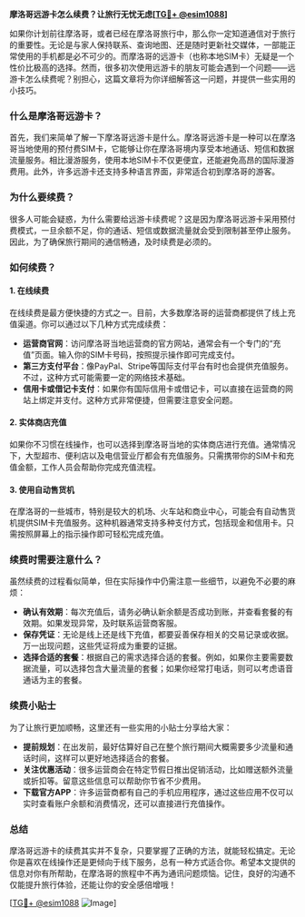 **摩洛哥远游卡怎么续费？让旅行无忧无虑[[TG💪+ @esim1088](https://t.me/s/esim1088)]**

如果你计划前往摩洛哥，或者已经在摩洛哥旅行中，那么你一定知道通信对于旅行的重要性。无论是与家人保持联系、查询地图、还是随时更新社交媒体，一部能正常使用的手机都是必不可少的。而摩洛哥的远游卡（也称本地SIM卡）无疑是一个性价比极高的选择。然而，很多初次使用远游卡的朋友可能会遇到一个问题——远游卡怎么续费呢？别担心，这篇文章将为你详细解答这一问题，并提供一些实用的小技巧。

### **什么是摩洛哥远游卡？**

首先，我们来简单了解一下摩洛哥远游卡是什么。摩洛哥远游卡是一种可以在摩洛哥当地使用的预付费SIM卡，它能够让你在摩洛哥境内享受本地通话、短信和数据流量服务。相比漫游服务，使用本地SIM卡不仅更便宜，还能避免高昂的国际漫游费用。此外，许多远游卡还支持多种语言界面，非常适合初到摩洛哥的游客。

### **为什么要续费？**

很多人可能会疑惑，为什么需要给远游卡续费呢？这是因为摩洛哥远游卡采用预付费模式，一旦余额不足，你的通话、短信或数据流量就会受到限制甚至停止服务。因此，为了确保旅行期间的通信畅通，及时续费是必须的。

### **如何续费？**

#### **1. 在线续费**
在线续费是最方便快捷的方式之一。目前，大多数摩洛哥的运营商都提供了线上充值渠道。你可以通过以下几种方式完成续费：

- **运营商官网**：访问摩洛哥当地运营商的官方网站，通常会有一个专门的“充值”页面。输入你的SIM卡号码，按照提示操作即可完成支付。
- **第三方支付平台**：像PayPal、Stripe等国际支付平台有时也会提供充值服务。不过，这种方式可能需要一定的网络技术基础。
- **信用卡或借记卡支付**：如果你有国际信用卡或借记卡，可以直接在运营商的网站上绑定并支付。这种方式非常便捷，但需要注意安全问题。

#### **2. 实体商店充值**
如果你不习惯在线操作，也可以选择到摩洛哥当地的实体商店进行充值。通常情况下，大型超市、便利店以及电信营业厅都会有充值服务。只需携带你的SIM卡和充值金额，工作人员会帮助你完成充值流程。

#### **3. 使用自动售货机**
在摩洛哥的一些城市，特别是较大的机场、火车站和商业中心，可能会有自动售货机提供SIM卡充值服务。这种机器通常支持多种支付方式，包括现金和信用卡。只需按照屏幕上的指示操作即可轻松完成充值。

### **续费时需要注意什么？**

虽然续费的过程看似简单，但在实际操作中仍需注意一些细节，以避免不必要的麻烦：

- **确认有效期**：每次充值后，请务必确认新余额是否成功到账，并查看套餐的有效期。如果发现异常，及时联系运营商客服。
- **保存凭证**：无论是线上还是线下充值，都要妥善保存相关的交易记录或收据。万一出现问题，这些凭证将成为重要的证据。
- **选择合适的套餐**：根据自己的需求选择合适的套餐。例如，如果你主要需要数据流量，可以选择包含大量流量的套餐；如果你经常打电话，则可以考虑语音通话为主的套餐。

### **续费小贴士**

为了让旅行更加顺畅，这里还有一些实用的小贴士分享给大家：

- **提前规划**：在出发前，最好估算好自己在整个旅行期间大概需要多少流量和通话时间，这样可以更好地选择适合的套餐。
- **关注优惠活动**：很多运营商会在特定节假日推出促销活动，比如赠送额外流量或折扣等。留意这些信息可以帮助你节省不少费用。
- **下载官方APP**：许多运营商都有自己的手机应用程序，通过这些应用不仅可以实时查看账户余额和消费情况，还可以直接进行充值操作。

### **总结**

摩洛哥远游卡的续费其实并不复杂，只要掌握了正确的方法，就能轻松搞定。无论你是喜欢在线操作还是更倾向于线下服务，总有一种方式适合你。希望本文提供的信息对你有所帮助，在摩洛哥的旅程中不再为通讯问题烦恼。记住，良好的沟通不仅能提升旅行体验，还能让你的安全感倍增哦！

[[TG💪+ @esim1088](https://t.me/s/esim1088) ![Image](https://i.postimg.cc/4NQfJmqS/Snipaste-2025-05-13-00-14-12.png)]